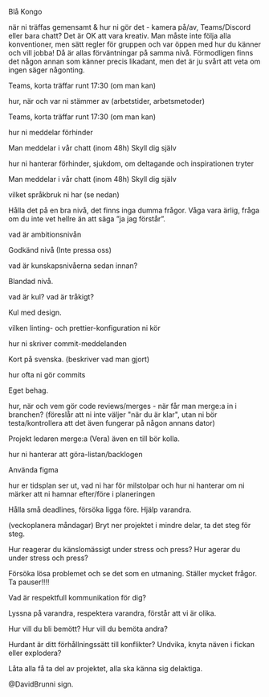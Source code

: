 Blå Kongo

när ni träffas gemensamt & hur ni gör det - kamera på/av, Teams/Discord eller bara chatt? Det är OK att vara kreativ. Man måste inte följa alla konventioner, men sätt regler för gruppen och var öppen med hur du känner och vill jobba! Då är allas förväntningar på samma nivå. Förmodligen finns det någon annan som känner precis likadant, men det är ju svårt att veta om ingen säger någonting.

Teams, korta träffar runt 17:30 (om man kan)

hur, när och var ni stämmer av (arbetstider, arbetsmetoder)

Teams, korta träffar runt 17:30 (om man kan)

hur ni meddelar förhinder

Man meddelar i vår chatt (inom 48h) Skyll dig själv

hur ni hanterar förhinder, sjukdom, om deltagande och inspirationen tryter

Man meddelar i vår chatt (inom 48h) Skyll dig själv

vilket språkbruk ni har (se nedan)

Hålla det på en bra nivå, det finns inga dumma frågor. Våga vara ärlig, fråga om du inte vet hellre än att säga ”ja jag förstår”.

vad är ambitionsnivån

Godkänd nivå (Inte pressa oss)

vad är kunskapsnivåerna sedan innan?

Blandad nivå.

vad är kul? vad är tråkigt?

Kul med design.

vilken linting- och prettier-konfiguration ni kör

hur ni skriver commit-meddelanden

Kort på svenska. (beskriver vad man gjort)

hur ofta ni gör commits

Eget behag.

hur, när och vem gör code reviews/merges - när får man merge:a in i branchen? (föreslår att ni inte väljer "när du är klar", utan ni bör testa/kontrollera att det även fungerar på någon annans dator)

Projekt ledaren merge:a (Vera) även en till bör kolla.

hur ni hanterar att göra-listan/backlogen

Använda figma

hur er tidsplan ser ut, vad ni har för milstolpar och hur ni hanterar om ni märker att ni hamnar efter/före i planeringen

Hålla små deadlines, försöka ligga före. Hjälp varandra.

(veckoplanera måndagar) Bryt ner projektet i mindre delar, ta det steg för steg.

Hur reagerar du känslomässigt under stress och press? Hur agerar du under stress och press?

Försöka lösa problemet och se det som en utmaning. Ställer mycket frågor. Ta pauser!!!!

Vad är respektfull kommunikation för dig?

Lyssna på varandra, respektera varandra, förstår att vi är olika.

Hur vill du bli bemött? Hur vill du bemöta andra?

Hurdant är ditt förhållningssätt till konflikter? Undvika, knyta näven i fickan eller explodera?

Låta alla få ta del av projektet, alla ska känna sig delaktiga.

@DavidBrunni sign.
